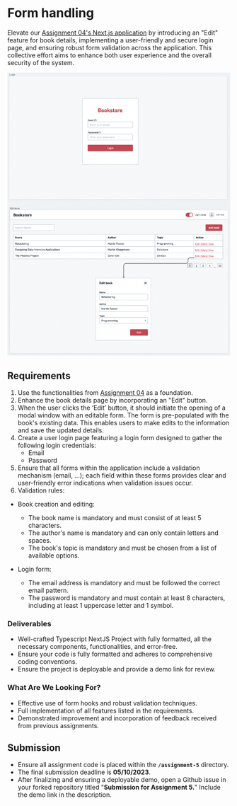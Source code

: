 # Form handling

Elevate our [Assignment 04's Next.js application](../assignment-4/) by introducing an "Edit" feature for book details, implementing a user-friendly and secure login page, and ensuring robust form validation across the application. This collective effort aims to enhance both user experience and the overall security of the system.

<p align="center">
  <img src="../assets/bookstore-form.png">
</p>

## Requirements

1. Use the functionalities from [Assignment 04](../assignment-4/) as a foundation.
2. Enhance the book details page by incorporating an "Edit" button.
3. When the user clicks the ‘Edit’ button, it should initiate the opening of a modal window with an editable form. The form is pre-populated with the book's existing data. This enables users to make edits to the information and save the updated details.
4. Create a user login page featuring a login form designed to gather the following login credentials:
    - Email
    - Password
5. Ensure that all forms within the application include a validation mechanism (email, …); each field within these forms provides clear and user-friendly error indications when validation issues occur.
6. Validation rules:

- Book creation and editing:
    - The book name is mandatory and must consist of at least 5 characters.
    - The author's name is mandatory and can only contain letters and spaces.
    - The book's topic is mandatory and must be chosen from a list of available options.

- Login form:
    - The email address is mandatory and must be followed the correct email pattern.
    - The password is mandatory and must contain at least 8 characters, including at least 1 uppercase letter and 1 symbol.

### Deliverables

- Well-crafted Typescript NextJS Project with fully formatted, all the necessary components, functionalities, and error-free.
- Ensure your code is fully formatted and adheres to comprehensive coding conventions.
- Ensure the project is deployable and provide a demo link for review.

### What Are We Looking For?

- Effective use of form hooks and robust validation techniques.
- Full implementation of all features listed in the requirements.
- Demonstrated improvement and incorporation of feedback received from previous assignments.

## Submission

- Ensure all assignment code is placed within the **`/assignment-5`** directory.
- The final submission deadline is **05/10/2023**.
- After finalizing and ensuring a deployable demo, open a Github issue in your forked repository titled "**Submission for Assignment 5.**" Include the demo link in the description.

